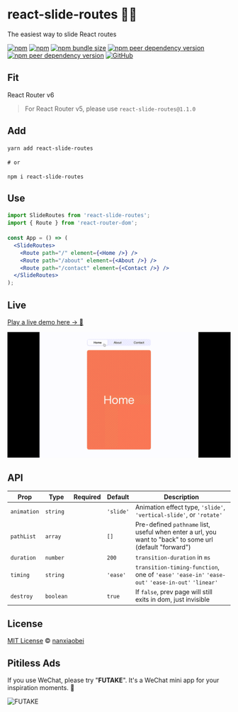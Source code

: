 # react-slide-routes 🏄‍♂️

The easiest way to slide React routes

[![npm](https://img.shields.io/npm/v/react-slide-routes.svg?style=flat-square)](https://www.npmjs.com/package/react-slide-routes)
[![npm](https://img.shields.io/npm/dt/react-slide-routes?style=flat-square)](https://www.npmtrends.com/react-slide-routes)
[![npm bundle size](https://img.shields.io/bundlephobia/minzip/react-slide-routes?style=flat-square)](https://bundlephobia.com/result?p=react-slide-routes)
[![npm peer dependency version](https://img.shields.io/npm/dependency-version/react-slide-routes/peer/react?style=flat-square)](https://github.com/facebook/react)
[![npm peer dependency version](https://img.shields.io/npm/dependency-version/react-slide-routes/peer/react-router?style=flat-square)](https://github.com/remix-run/react-router)
[![GitHub](https://img.shields.io/github/license/nanxiaobei/react-slide-routes?style=flat-square)](https://github.com/nanxiaobei/react-slide-routes/blob/main/LICENSE)

## Fit

React Router v6

> For React Router v5, please use `react-slide-routes@1.1.0`

## Add

```shell script
yarn add react-slide-routes

# or

npm i react-slide-routes
```

## Use

```jsx
import SlideRoutes from 'react-slide-routes';
import { Route } from 'react-router-dom';

const App = () => (
  <SlideRoutes>
    <Route path="/" element={<Home />} />
    <Route path="/about" element={<About />} />
    <Route path="/contact" element={<Contact />} />
  </SlideRoutes>
);
```

## Live

[Play a live demo here → 🤳](https://codesandbox.io/s/react-slide-routes-bnzlu)

![live](live.gif)

## API

| Prop        | Type      | Required | Default   | Description                                                                                              |
| ----------- | --------- | -------- | --------- | -------------------------------------------------------------------------------------------------------- |
| `animation` | `string`  |          | `'slide'` | Animation effect type, `'slide'`, `'vertical-slide'`, or `'rotate'`                                      |
| `pathList`  | `array`   |          | `[]`      | Pre-defined `pathname` list, useful when enter a url, you want to "back" to some url (default "forward") |
| `duration`  | `number`  |          | `200`     | `transition-duration` in `ms`                                                                            |
| `timing`    | `string`  |          | `'ease'`  | `transition-timing-function`, one of `'ease'` `'ease-in'` `'ease-out'` `'ease-in-out'` `'linear'`        |
| `destroy`   | `boolean` |          | `true`    | If `false`, prev page will still exits in dom, just invisible                                            |

## License

[MIT License](https://github.com/nanxiaobei/react-slide-routes/blob/main/LICENSE) © [nanxiaobei](https://lee.so/)

## Pitiless Ads

If you use WeChat, please try "**FUTAKE**". It's a WeChat mini app for your inspiration moments. 🌈

![FUTAKE](https://s3.jpg.cm/2021/04/22/TDQuS.png)
